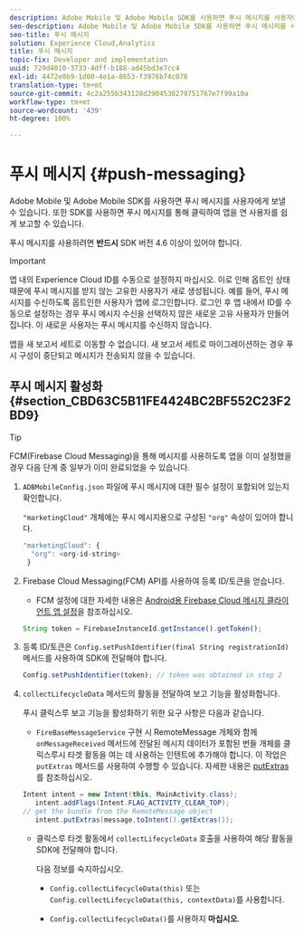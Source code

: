 ```yaml
---
description: Adobe Mobile 및 Adobe Mobile SDK를 사용하면 푸시 메시지를 사용자에게 보낼 수 있습니다. 또한 SDK를 사용하면 푸시 메시지를 통해 클릭하여 앱을 연 사용자를 쉽게 보고할 수 있습니다.
seo-description: Adobe Mobile 및 Adobe Mobile SDK를 사용하면 푸시 메시지를 사용자에게 보낼 수 있습니다. 또한 SDK를 사용하면 푸시 메시지를 통해 클릭하여 앱을 연 사용자를 쉽게 보고할 수 있습니다.
seo-title: 푸시 메시지
solution: Experience Cloud,Analytics
title: 푸시 메시지
topic-fix: Developer and implementation
uuid: 729d4010-3733-4dff-b188-ad45bd3e7cc4
exl-id: 4472e0b9-1d00-4e1a-8653-f3976b74c078
translation-type: tm+mt
source-git-commit: 4c2a255b343128d2904530279751767e7f99a10a
workflow-type: tm+mt
source-wordcount: '439'
ht-degree: 100%

---
```


# 푸시 메시지 {#push-messaging}

Adobe Mobile 및 Adobe Mobile SDK를 사용하면 푸시 메시지를 사용자에게 보낼 수 있습니다. 또한 SDK를 사용하면 푸시 메시지를 통해 클릭하여 앱을 연 사용자를 쉽게 보고할 수 있습니다.

푸시 메시지를 사용하려면 **반드시** SDK 버전 4.6 이상이 있어야 합니다.

>[!IMPORTANT]
>
>앱 내의 Experience Cloud ID를 수동으로 설정하지 마십시오. 이로 인해 옵트인 상태 때문에 푸시 메시지를 받지 않는 고유한 사용자가 새로 생성됩니다. 예를 들어, 푸시 메시지를 수신하도록 옵트인한 사용자가 앱에 로그인합니다. 로그인 후 앱 내에서 ID를 수동으로 설정하는 경우 푸시 메시지 수신을 선택하지 않은 새로운 고유 사용자가 만들어집니다. 이 새로운 사용자는 푸시 메시지를 수신하지 않습니다.
>
>앱을 새 보고서 세트로 이동할 수 없습니다. 새 보고서 세트로 마이그레이션하는 경우 푸시 구성이 중단되고 메시지가 전송되지 않을 수 있습니다.

## 푸시 메시지 활성화 {#section_CBD63C5B11FE4424BC2BF552C23F2BD9}

>[!TIP]
>
>FCM(Firebase Cloud Messaging)을 통해 메시지를 사용하도록 앱을 이미 설정했을 경우 다음 단계 중 일부가 이미 완료되었을 수 있습니다.

1. `ADBMobileConfig.json` 파일에 푸시 메시지에 대한 필수 설정이 포함되어 있는지 확인합니다.

   `"marketingCloud"` 개체에는 푸시 메시지용으로 구성된 `"org"` 속성이 있어야 합니다.

   ```js
   "marketingCloud": { 
     "org": <org-id-string> 
    }
   ```

1. Firebase Cloud Messaging(FCM) API를 사용하여 등록 ID/토큰을 얻습니다.

   * FCM 설정에 대한 자세한 내용은 [Android용 Firebase Cloud 메시지 클라이언트 앱 설정](https://firebase.google.com/docs/cloud-messaging/android/client)을 참조하십시오.

   ```js
   String token = FirebaseInstanceId.getInstance().getToken();
   ```

1. 등록 ID/토큰은 `Config.setPushIdentifier(final String registrationId)` 메서드를 사용하여 SDK에 전달해야 합니다.

   ```js
   Config.setPushIdentifier(token); // token was obtained in step 2
   ```

1. `collectLifecycleData` 메서드의 활동을 전달하여 보고 기능을 활성화합니다.

   푸시 클릭스루 보고 기능을 활성화하기 위한 요구 사항은 다음과 같습니다.

   * `FireBaseMessageService` 구현 시 RemoteMessage 개체와 함께 `onMessageReceived` 메서드에 전달된 메시지 데이터가 포함된 번들 개체를 클릭스루시 타겟 활동을 여는 데 사용하는 인텐트에 추가해야 합니다. 이 작업은 `putExtras` 메서드를 사용하여 수행할 수 있습니다. 자세한 내용은 [putExtras](https://developer.android.com/reference/android/content/Intent.html#putExtras(android.os.Bundle))를 참조하십시오.

   ```java
   Intent intent = new Intent(this, MainActivity.class);
      intent.addFlags(Intent.FLAG_ACTIVITY_CLEAR_TOP);
   // get the bundle from the RemoteMessage object
      intent.putExtras(message.toIntent().getExtras());
   ```

   * 클릭스루 타겟 활동에서 `collectLifecycleData` 호출을 사용하여 해당 활동을 SDK에 전달해야 합니다.

      다음 정보를 숙지하십시오.

      * `Config.collectLifecycleData(this)` 또는 `Config.collectLifecycleData(this, contextData)`를 사용합니다.

      * `Config.collectLifecycleData()`를 사용하지 **마십시오**.
